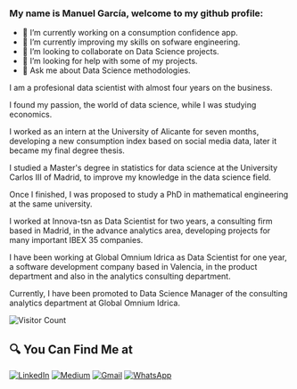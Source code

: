 ### My name is Manuel García, welcome to my github profile:

- 🔭 I’m currently working on a consumption confidence app.
- 🌱 I’m currently improving my skills on sofware engineering.
- 👯 I’m looking to collaborate on Data Science projects.
- 🤔 I’m looking for help with some of my projects.
- 💬 Ask me about Data Science methodologies.

<p align="justify">
I am a profesional data scientist with almost four years on the business.
  
I found my passion, the world of data science, while I was studying economics. 

I worked as an intern at the University of Alicante for seven months, developing a new consumption index based on social media data, later it became my final degree thesis.

I studied a Master's degree in statistics for data science at the University Carlos III of Madrid, to improve my knowledge in the data science field.

Once I finished, I was proposed to study a PhD in mathematical engineering at the same university.

I worked at Innova-tsn as Data Scientist for two years, a consulting firm based in Madrid, in the advance analytics area, developing projects for many important IBEX 35 companies.

I have been working at Global Omnium Idrica as Data Scientist for one year, a software development company based in Valencia, in the product department and also in the analytics consulting department.

Currently, I have been promoted to Data Science Manager of the consulting analytics department at Global Omnium Idrica.
</p>

<!-- ## 👁‍🗨 Visitors Count -->

![Visitor Count](https://profile-counter.glitch.me/{myarist}/count.svg)

## 🔍 You Can Find Me at

<p>
  <a href="https://www.linkedin.com/in/manugaco" target="_blank"><img alt="LinkedIn" src="https://img.shields.io/badge/linkedin-%230077B5.svg?&style=for-the-badge&logo=linkedin&logoColor=white" /></a> 
  <a href="https://www.kaggle.com/manugaco" target="_blank"><img alt="Medium" src="https://img.shields.io/badge/Kaggle-2C8EBB?&style=for-the-badge&logo=kaggle&logoColor=white" /></a>  
  <a href="mailto:manu.garcia.corbi@gmail.com" target="_blank"><img alt="Gmail" src="https://img.shields.io/badge/gmail-D14836?&style=for-the-badge&logo=gmail&logoColor=white"/></a>
  <a href="https://wa.me/" target="_blank"><img alt="WhatsApp" src="https://img.shields.io/badge/WhatsApp-25D366?style=for-the-badge&logo=whatsapp&logoColor=white" /></a>  
</p>
